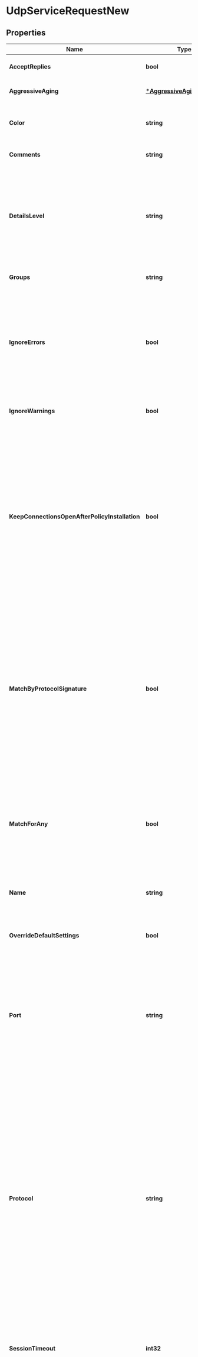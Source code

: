 # UdpServiceRequestNew

## Properties
Name | Type | Description | Notes
------------ | ------------- | ------------- | -------------
**AcceptReplies** | **bool** | N/A | [optional] [default to null]
**AggressiveAging** | [***AggressiveAgingRequest**](AggressiveAgingRequest.md) |  | [optional] [default to null]
**Color** | **string** | Color of the object. Should be one of existing colors. | [optional] [default to null]
**Comments** | **string** | Comments string. | [optional] [default to null]
**DetailsLevel** | **string** | The level of detail for some of the fields in the response can vary from showing only the UID value of the object to a fully detailed representation of the object. | [optional] [default to null]
**Groups** | **string** | Collection of group identifiers. | [optional] [default to null]
**IgnoreErrors** | **bool** | Apply changes ignoring errors. You won&#39;t be able to publish such a changes. If ignore-warnings flag was omitted - warnings will also be ignored. | [optional] [default to null]
**IgnoreWarnings** | **bool** | Apply changes ignoring warnings. | [optional] [default to null]
**KeepConnectionsOpenAfterPolicyInstallation** | **bool** | Keep connections open after policy has been installed even if they are not allowed under the new policy. This overrides the settings in the Connection Persistence page. If you change this property, the change will not affect open connections, but only future connections. | [optional] [default to null]
**MatchByProtocolSignature** | **bool** | A value of true enables matching by the selected protocol&#39;s signature - the signature identifies the protocol as genuine. Select this option to limit the port to the specified protocol. If the selected protocol does not support matching by signature, this field cannot be set to true. | [optional] [default to null]
**MatchForAny** | **bool** | Indicates whether this service is used when &#39;Any&#39; is set as the rule&#39;s service and there are several service objects with the same source port and protocol. | [optional] [default to null]
**Name** | **string** | Object name. Should be unique in the domain. | [default to null]
**OverrideDefaultSettings** | **bool** | Indicates whether this service is a Data Domain service which has been overridden. | [optional] [default to null]
**Port** | **string** | The number of the port used to provide this service. To specify a port range, place a hyphen between the lowest and highest port numbers, for example 44-55. | [optional] [default to null]
**Protocol** | **string** | Select the protocol type associated with the service, and by implication, the management server (if any) that enforces Content Security and Authentication for the service. Selecting a Protocol Type invokes the specific protocol handlers for each protocol type, thus enabling higher level of security by parsing the protocol, and higher level of connectivity by tracking dynamic actions (such as opening of ports). | [optional] [default to null]
**SessionTimeout** | **int32** | Time (in seconds) before the session times out. | [optional] [default to null]
**SetIfExists** | **bool** | If another object with the same identifier already exists, it will be updated. The command behaviour will be the same as if originally a set command was called. Pay attention that original object&#39;s fields will be overwritten by the fields provided in the request payload! | [optional] [default to null]
**SourcePort** | **string** | Port number for the client side service. If specified, only those Source port Numbers will be Accepted, Dropped, or Rejected during packet inspection. Otherwise, the source port is not inspected. | [optional] [default to null]
**SyncConnectionsOnCluster** | **bool** | Enables state-synchronized High Availability or Load Sharing on a ClusterXL or OPSEC-certified cluster. | [optional] [default to null]
**Tags** | **string** | Collection of tag identifiers. | [optional] [default to null]
**UseDefaultSessionTimeout** | **bool** | Use default virtual session timeout. | [optional] [default to null]

[[Back to Model list]](../README.md#documentation-for-models) [[Back to API list]](../README.md#documentation-for-api-endpoints) [[Back to README]](../README.md)


